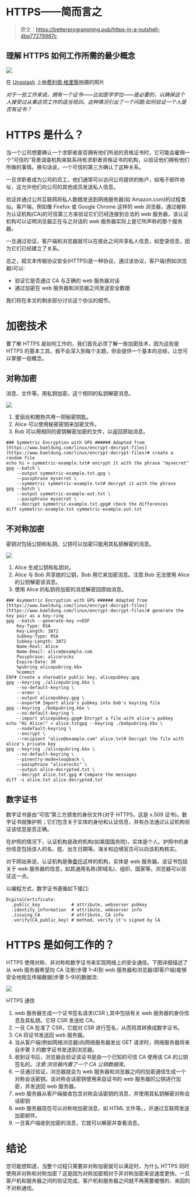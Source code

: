 # HTTPS——简而言之

> 原文：<https://betterprogramming.pub/https-in-a-nutshell-4be77279967c>

## 理解 HTTPS 如何工作所需的最少概念

![](img/3c3c9b8d3d78eef80b0c462acbead74e.png)

在 [Unsplash](https://unsplash.com/?utm_source=unsplash&utm_medium=referral&utm_content=creditCopyText) 上由[费利佩·格里察](https://unsplash.com/@felipegregate?utm_source=unsplash&utm_medium=referral&utm_content=creditCopyText)拍摄的照片

*对于一些工作来说，拥有一个证书——比如医学学位——是必要的，以确保这个人接受过从事这项工作的适当培训。这种情况引出了一个问题:如何验证一个人是否有证书？*

# HTTPS 是什么？

当一个公司想要确认一个求职者是否拥有他们所说的资格证书时，它可能会雇佣一个“可信的”背景调查机构来联系持有求职者资格证书的机构，以验证他们拥有他们所做的事情。换句话说，一个可信的第三方确认了这种关系。

一旦求职者成为公司的员工，他们通常可以访问公司提供的帐户，如电子邮件地址，这允许他们向公司的其他成员发送私人信息。

验证并通过公共互联网将私人数据发送到网络服务器(如 Amazon.com)的过程类似。客户端，例如像 Firefox 或 Google Chrome 这样的 web 浏览器，通过被称为认证机构(CA)的可信第三方来验证它们已经连接到合法的 web 服务器，该认证机构可以证明浏览器正在与之对话的 web 服务器实际上是它所声称的那个服务器。

一旦通过验证，客户端和浏览器就可以在彼此之间共享私人信息，如登录信息，因为它们已经建立了关系。

总之，超文本传输协议安全(HTTPS)是一种协议，通过该协议，客户端(例如浏览器)可以:

*   验证它是否通过 CA 与正确的 web 服务器对话
*   通过加密在 web 服务器和浏览器之间发送安全数据

我们将在本文的剩余部分讨论这个协议的细节。

# 加密技术

要了解 HTTPS 是如何工作的，我们首先必须了解一些加密技术，因为这些是 HTTPS 的基本工具。我不会深入到每个主题，但会提供一个基本的总结，让您可以掌握一般概念。

## 对称加密

消息、文件等。用私钥加密。这个相同的私钥解密消息。

![](img/5869f7ec521cc3db49e60a0bf4b90cbf.png)

1.  爱丽丝和鲍勃共用一把秘密钥匙。
2.  Alice 可以使用秘密密钥来加密文件。
3.  Bob 可以用相同的密钥解密加密的文件，以返回原始消息。

```
### Symmetric Encryption with GPG ###### Adapted from [https://www.baeldung.com/linux/encrypt-decrypt-files](https://www.baeldung.com/linux/encrypt-decrypt-files)# create a random file
echo hi > symmetric-example.txt# encrypt it with the phrase "mysecret"
gpg --batch \
    --output symmetric-example.txt.gpg \
    --passphrase mysecret \
    --symmetric symmetric-example.txt# decrypt it with the phrase
gpg --batch \
    --output symmetric-example-out.txt \
    --passphrase mysecret \
    --decrypt symmetric-example.txt.gpg# check the differences
diff symmetric-example.txt symmetric-example.out.txt
```

## 不对称加密

密钥对包括公钥和私钥。公钥可以加密只能用其私钥解密的消息。

![](img/2aa778047d6de6dd27431187e8a1ddcc.png)

1.  Alice 生成公钥和私钥对。
2.  Alice 与 Bob 共享她的公钥，Bob 用它来加密消息。注意:Bob 无法使用 Alice 的公钥解密该消息。
3.  使用 Alice 的私钥将加密的消息解密回原始消息。

```
### Asymmetric Encryption with GPG ###### Adapted from [https://www.baeldung.com/linux/encrypt-decrypt-files](https://www.baeldung.com/linux/encrypt-decrypt-files)# generate the key pair as a key-ring
gpg --batch --generate-key <<EOF
    Key-Type: RSA
    Key-Length: 3072
    Subkey-Type: RSA
    Subkey-Length: 3072
    Name-Real: Alice
    Name-Email: alice@example.com
    Passphrase: alicerocks
    Expire-Date: 30
    %pubring alicepubring.kbx
    %commit
EOF# Create a shareable public key, alicepubkey.gpg
gpg --keyring ./alicepubring.kbx \
    --no-default-keyring \
    --armor \
    --output alicepubkey.gpg \
    --export# Import alice's pubkey into bob's keyring file
gpg --keyring ./bobpubring.kbx \
    --no-default-keyring \
    --import alicepubkey.gpg# Encrypt a file with alice's pubkey
echo "Hi Alice!" > alice.txtgpg --keyring ./bobpubring.kbx \
    --nodefault-keyring \
    --encrypt \
    --recipient "alice@example.com" alice.txt# Decrypt the file with alice's private key
gpg --keyring ./alicepubring.kbx \
    --no-default-keyring \
    --pinentry-mode=loopback \
    --passphrase "alicerocks" \
    --output alice-decrypted.txt \
    --decrypt alice.txt.gpg # Compare the messages
diff -s alice.txt alice-decrypted.txt
```

## 数字证书

数字证书是由“可信”第三方颁发的身份文件(对于 HTTPS，这是 x.509 证书)。数字证书就像护照；它们包含关于实体的身份和认证信息，并有办法通过认证机构验证该信息是否正确。

在护照的情况下，认证机构是政府机构(如美国国务院)，实体是个人。护照中的身份信息包括该人的名、姓、出生日期等。海关和边境官员可以向该机构核实。

对于网站来说，认证机构是像[委托](https://www.entrust.com/)这样的机构，实体是 web 服务器。该证书包括关于 web 服务器的信息，如其通用名称(即域名)、组织、国家等。浏览器可以验证这一点。

以编程方式，数字证书遵循如下接口:

```
DigitalCertificate:
  .public_key            # attribute, webserver pubkey
  .identity_information  # attribute, webserver info
  .issuing_CA            # attribute, CA info
  .verify(CA_public_key) # method, verify it's signed by CA
```

# HTTPS 是如何工作的？

HTTPS 使用对称、非对称和数字证书来实现网络上的安全通信。下图详细描述了从 web 服务器希望向 CA 注册(步骤 1–4)到 web 服务器和浏览器(即客户端)能够安全地相互传输数据(步骤 5–9)的数据流:

![](img/4c9a7d820f3e59a2706a2dd41f5ad600.png)

HTTPS 通信

1.  web 服务器生成一个证书签名请求(CSR ),其中包括有关 web 服务器的身份信息及其私钥。它将 CSR 发送给 CA。
2.  一旦 CA 批准了 CSR，它就对 CSR 进行签名，从而将其转换成数字证书。
3.  CA 将证书发送回 web 服务器。
4.  当从客户端(例如网络浏览器)向网络服务器发出 GET 请求时，网络服务器将来自步骤 3 的数字证书发送到浏览器。
5.  收到证书后，浏览器会验证该证书是由一个已知的可信 CA 使用该 CA 的公钥签名的。*注意:浏览器内置了一个 CA 公钥数据库*。
6.  一旦通过验证，浏览器就会为 web 服务器和浏览器之间的加密通信生成一个对称会话密钥。该对称会话密钥使用来自证书的 web 服务器的公钥进行加密，并发送回 web 服务器。
7.  web 服务器从客户端接收包含对称会话密钥的消息，并使用其私钥解密对称会话密钥
8.  web 服务器现在可以对称地加密消息，如 HTML 文件等。，并通过互联网发送加密邮件。
9.  一旦客户端收到加密的消息，它就可以解密并查看消息。

# 结论

您可能想知道，当整个过程只需要非对称加密就可以满足时，为什么 HTTPS 同时使用非对称和对称加密？这是因为对称加密相对于非对称加密来说速度更快。一旦客户机和服务器之间的验证完成，客户机和服务器之间就不再需要缓慢的、来回的不对称通信。